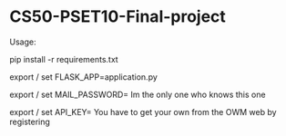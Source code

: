 # CS50-PSET10-Final-project

Usage:

pip install -r requirements.txt

export / set FLASK_APP=application.py 

export / set MAIL_PASSWORD= Im the only one who knows this one 

export / set API_KEY= You have to get your own from the OWM web by registering 
